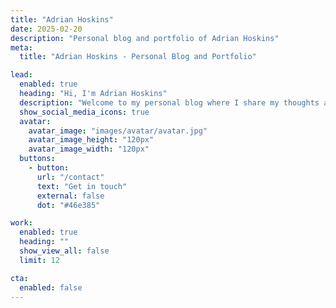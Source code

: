 ```yaml
---
title: "Adrian Hoskins"
date: 2025-02-20
description: "Personal blog and portfolio of Adrian Hoskins"
meta:
  title: "Adrian Hoskins - Personal Blog and Portfolio"

lead:
  enabled: true
  heading: "Hi, I'm Adrian Hoskins"
  description: "Welcome to my personal blog where I share my thoughts and experiences in software development and technology."
  show_social_media_icons: true
  avatar:
    avatar_image: "images/avatar/avatar.jpg"
    avatar_image_height: "120px"
    avatar_image_width: "120px"
  buttons: 
    - button: 
      url: "/contact"
      text: "Get in touch"
      external: false
      dot: "#46e385"

work:
  enabled: true
  heading: ""
  show_view_all: false
  limit: 12

cta:
  enabled: false
---
```

